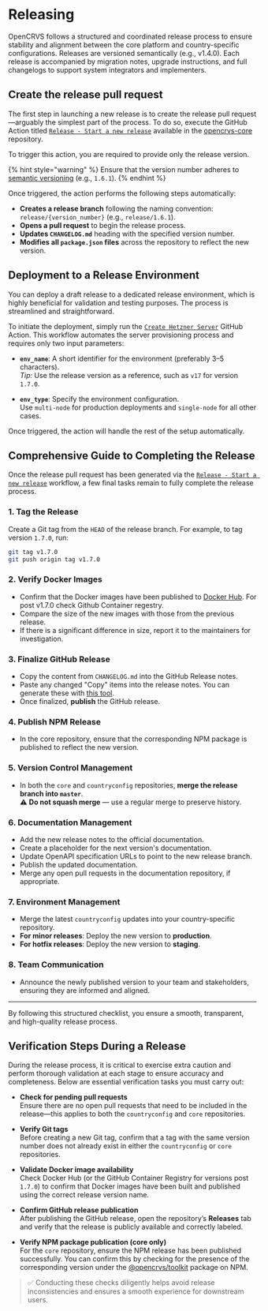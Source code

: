 # Releasing

OpenCRVS follows a structured and coordinated release process to ensure stability and alignment between the core platform and country-specific configurations. Releases are versioned semantically (e.g., v1.4.0). Each release is accompanied by migration notes, upgrade instructions, and full changelogs to support system integrators and implementers.

## Create the release pull request

The first step in launching a new release is to create the release pull request—arguably the simplest part of the process. To do so, execute the GitHub Action titled [`Release - Start a new release`](https://github.com/opencrvs/opencrvs-core/actions/workflows/init-release.yml) available in the [opencrvs-core](https://github.com/opencrvs/opencrvs-core) repository.

To trigger this action, you are required to provide only the release version.

{% hint style="warning" %}
Ensure that the version number adheres to [semantic versioning](https://semver.org/) (e.g., `1.6.1`).
{% endhint %}

Once triggered, the action performs the following steps automatically:

- **Creates a release branch** following the naming convention: `release/{version_number}` (e.g., `release/1.6.1`).
- **Opens a pull request** to begin the release process.
- **Updates `CHANGELOG.md`** heading with the specified version number.
- **Modifies all `package.json` files** across the repository to reflect the new version.

## Deployment to a Release Environment

You can deploy a draft release to a dedicated release environment, which is highly beneficial for validation and testing purposes. The process is streamlined and straightforward.

To initiate the deployment, simply run the [`Create Hetzner Server`](https://github.com/opencrvs/opencrvs-farajaland/actions/workflows/create-hetzner-server.yml) GitHub Action. This workflow automates the server provisioning process and requires only two input parameters:

- **`env_name`**: A short identifier for the environment (preferably 3–5 characters).  
  *Tip:* Use the release version as a reference, such as `v17` for version `1.7.0`.

- **`env_type`**: Specify the environment configuration.  
  Use `multi-node` for production deployments and `single-node` for all other cases.

Once triggered, the action will handle the rest of the setup automatically.

## Comprehensive Guide to Completing the Release

Once the release pull request has been generated via the [`Release - Start a new release`](https://github.com/opencrvs/opencrvs-core/actions/workflows/init-release.yml) workflow, a few final tasks remain to fully complete the release process.


### 1. Tag the Release

Create a Git tag from the `HEAD` of the release branch. For example, to tag version `1.7.0`, run:

```bash
git tag v1.7.0
git push origin tag v1.7.0
```

### 2. Verify Docker Images

- Confirm that the Docker images have been published to [Docker Hub](https://hub.docker.com/r/opencrvs/ocrvs-countryconfig/tags?name=v). For post v1.7.0 check Github Container regestry.
- Compare the size of the new images with those from the previous release.
- If there is a significant difference in size, report it to the maintainers for investigation.

### 3. Finalize GitHub Release

- Copy the content from `CHANGELOG.md` into the GitHub Release notes.
- Paste any changed "Copy" items into the release notes. You can generate these with [this tool](https://gist.github.com/rikukissa/9415b88016c0acfc0e0d4e00add45993).
- Once finalized, **publish** the GitHub release.

### 4. Publish NPM Release

- In the core repository, ensure that the corresponding NPM package is published to reflect the new version.

### 5. Version Control Management

- In both the `core` and `countryconfig` repositories, **merge the release branch into `master`**.  
  ⚠️ **Do not squash merge** — use a regular merge to preserve history.

### 6. Documentation Management

- Add the new release notes to the official documentation.
- Create a placeholder for the next version's documentation.
- Update OpenAPI specification URLs to point to the new release branch.
- Publish the updated documentation.
- Merge any open pull requests in the documentation repository, if appropriate.

### 7. Environment Management

- Merge the latest `countryconfig` updates into your country-specific repository.
- **For minor releases**: Deploy the new version to **production**.
- **For hotfix releases**: Deploy the new version to **staging**.

### 8. Team Communication

- Announce the newly published version to your team and stakeholders, ensuring they are informed and aligned.

---

By following this structured checklist, you ensure a smooth, transparent, and high-quality release process.

## Verification Steps During a Release

During the release process, it is critical to exercise extra caution and perform thorough validation at each stage to ensure accuracy and completeness. Below are essential verification tasks you must carry out:

- **Check for pending pull requests**  
  Ensure there are no open pull requests that need to be included in the release—this applies to both the `countryconfig` and `core` repositories.

- **Verify Git tags**  
  Before creating a new Git tag, confirm that a tag with the same version number does not already exist in either the `countryconfig` or `core` repositories.

- **Validate Docker image availability**  
  Check Docker Hub (or the GitHub Container Registry for versions post `1.7.0`) to confirm that Docker images have been built and published using the correct release version name.

- **Confirm GitHub release publication**  
  After publishing the GitHub release, open the repository’s **Releases** tab and verify that the release is publicly available and correctly labeled.

- **Verify NPM package publication (core only)**  
  For the `core` repository, ensure the NPM release has been published successfully. You can confirm this by checking for the presence of the corresponding version under the [@opencrvs/toolkit](https://www.npmjs.com/package/@opencrvs/toolkit?activeTab=versions) package on NPM.

> ✅ Conducting these checks diligently helps avoid release inconsistencies and ensures a smooth experience for downstream users.

